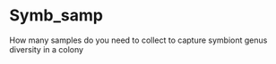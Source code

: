 # Symb_samp
How many samples do you need to collect to capture symbiont genus diversity in a colony
